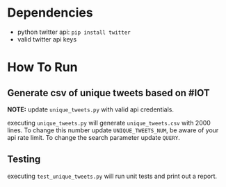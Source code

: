 # Dependencies
* python twitter api: `pip install twitter` 
* valid twitter api keys

# How To Run

## Generate csv of unique tweets based on #IOT
**NOTE:** update `unique_tweets.py` with valid api credentials.  

executing `unique_tweets.py` will generate `unique_tweets.csv` with 2000 lines. To change this number update `UNIQUE_TWEETS_NUM`, be aware of your api rate limit. To change the search parameter update `QUERY`. 

## Testing
executing `test_unique_tweets.py` will run unit tests and print out a report. 